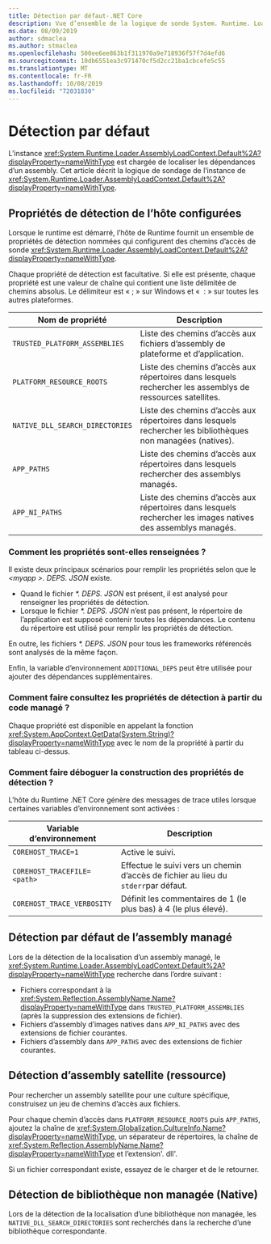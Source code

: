 ```yaml
---
title: Détection par défaut-.NET Core
description: Vue d’ensemble de la logique de sonde System. Runtime. Loader. AssemblyLoadContext. default de .NET Core pour localiser les dépendances.
ms.date: 08/09/2019
author: sdmaclea
ms.author: stmaclea
ms.openlocfilehash: 500ee6ee863b1f311970a9e718936f57f7d4efd6
ms.sourcegitcommit: 10db6551ea3c971470cf5d2cc21ba1cbcefe5c55
ms.translationtype: MT
ms.contentlocale: fr-FR
ms.lasthandoff: 10/08/2019
ms.locfileid: "72031830"
---
```

# <a name="default-probing"></a>Détection par défaut

L’instance <xref:System.Runtime.Loader.AssemblyLoadContext.Default%2A?displayProperty=nameWithType> est chargée de localiser les dépendances d’un assembly. Cet article décrit la logique de sondage de l’instance de <xref:System.Runtime.Loader.AssemblyLoadContext.Default%2A?displayProperty=nameWithType>.

## <a name="host-configured-probing-properties"></a>Propriétés de détection de l’hôte configurées

Lorsque le runtime est démarré, l’hôte de Runtime fournit un ensemble de propriétés de détection nommées qui configurent des chemins d’accès de sonde <xref:System.Runtime.Loader.AssemblyLoadContext.Default%2A?displayProperty=nameWithType>.

Chaque propriété de détection est facultative. Si elle est présente, chaque propriété est une valeur de chaîne qui contient une liste délimitée de chemins absolus. Le délimiteur est « ; » sur Windows et «  : » sur toutes les autres plateformes.

|Nom de propriété                 |Description  |
|------------------------------|---------|
|`TRUSTED_PLATFORM_ASSEMBLIES`   | Liste des chemins d’accès aux fichiers d’assembly de plateforme et d’application. |
|`PLATFORM_RESOURCE_ROOTS`       | Liste des chemins d’accès aux répertoires dans lesquels rechercher les assemblys de ressources satellites. |
|`NATIVE_DLL_SEARCH_DIRECTORIES` | Liste des chemins d’accès aux répertoires dans lesquels rechercher les bibliothèques non managées (natives).        |
|`APP_PATHS`                     | Liste des chemins d’accès aux répertoires dans lesquels rechercher des assemblys managés. |
|`APP_NI_PATHS`                  | Liste des chemins d’accès aux répertoires dans lesquels rechercher les images natives des assemblys managés. |

### <a name="how-are-the-properties-populated"></a>Comment les propriétés sont-elles renseignées ?

Il existe deux principaux scénarios pour remplir les propriétés selon que le *\<myapp >. DEPS. JSON* existe.

- Quand le fichier *\*. DEPS. JSON* est présent, il est analysé pour renseigner les propriétés de détection.
- Lorsque le fichier *\*. DEPS. JSON* n’est pas présent, le répertoire de l’application est supposé contenir toutes les dépendances. Le contenu du répertoire est utilisé pour remplir les propriétés de détection.

En outre, les fichiers *\*. DEPS. JSON* pour tous les frameworks référencés sont analysés de la même façon.

Enfin, la variable d’environnement `ADDITIONAL_DEPS` peut être utilisée pour ajouter des dépendances supplémentaires.

### <a name="how-do-i-see-the-probing-properties-from-managed-code"></a>Comment faire consultez les propriétés de détection à partir du code managé ?

Chaque propriété est disponible en appelant la fonction <xref:System.AppContext.GetData(System.String)?displayProperty=nameWithType> avec le nom de la propriété à partir du tableau ci-dessus.

### <a name="how-do-i-debug-the-probing-properties-construction"></a>Comment faire déboguer la construction des propriétés de détection ?

L’hôte du Runtime .NET Core génère des messages de trace utiles lorsque certaines variables d’environnement sont activées :

|Variable d’environnement        |Description  |
|----------------------------|---------|
|`COREHOST_TRACE=1`          |Active le suivi.|
|`COREHOST_TRACEFILE=<path>` |Effectue le suivi vers un chemin d’accès de fichier au lieu du `stderr`par défaut.|
|`COREHOST_TRACE_VERBOSITY`  |Définit les commentaires de 1 (le plus bas) à 4 (le plus élevé).|

## <a name="managed-assembly-default-probing"></a>Détection par défaut de l’assembly managé

Lors de la détection de la localisation d’un assembly managé, le <xref:System.Runtime.Loader.AssemblyLoadContext.Default%2A?displayProperty=nameWithType> recherche dans l’ordre suivant :

- Fichiers correspondant à la <xref:System.Reflection.AssemblyName.Name?displayProperty=nameWithType> dans `TRUSTED_PLATFORM_ASSEMBLIES` (après la suppression des extensions de fichier).
- Fichiers d’assembly d’images natives dans `APP_NI_PATHS` avec des extensions de fichier courantes.
- Fichiers d’assembly dans `APP_PATHS` avec des extensions de fichier courantes.

## <a name="satellite-resource-assembly-probing"></a>Détection d’assembly satellite (ressource)

Pour rechercher un assembly satellite pour une culture spécifique, construisez un jeu de chemins d’accès aux fichiers.

Pour chaque chemin d’accès dans `PLATFORM_RESOURCE_ROOTS` puis `APP_PATHS`, ajoutez la chaîne de <xref:System.Globalization.CultureInfo.Name?displayProperty=nameWithType>, un séparateur de répertoires, la chaîne de <xref:System.Reflection.AssemblyName.Name?displayProperty=nameWithType> et l’extension'. dll'.

Si un fichier correspondant existe, essayez de le charger et de le retourner.

## <a name="unmanaged-native-library-probing"></a>Détection de bibliothèque non managée (Native)

Lors de la détection de la localisation d’une bibliothèque non managée, les `NATIVE_DLL_SEARCH_DIRECTORIES` sont recherchés dans la recherche d’une bibliothèque correspondante.
